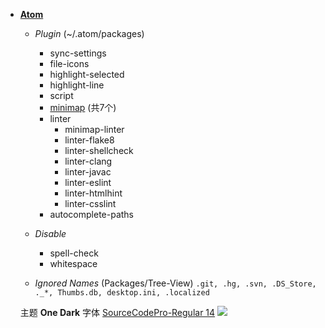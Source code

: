 * [**Atom**](https://atom.io)

    * _Plugin_ (~/.atom/packages)
        * sync-settings
        * file-icons
        * highlight-selected
        * highlight-line
        * script
        * [minimap](https://atom.io/users/atom-minimap/packages) (共7个)
        * linter
            * minimap-linter
            * linter-flake8
            * linter-shellcheck
            * linter-clang
            * linter-javac
            * linter-eslint
            * linter-htmlhint
            * linter-csslint
        * autocomplete-paths

    * _Disable_
        * spell-check
        * whitespace

    * _Ignored Names_ (Packages/Tree-View)
    `.git, .hg, .svn, .DS_Store, ._*, Thumbs.db, desktop.ini, .localized`

    主题 **One Dark**
    字体 [SourceCodePro-Regular 14](https://github.com/adobe-fonts/source-code-pro)
    ![](https://ianna.oss-cn-hangzhou.aliyuncs.com/MAIN/c.png!shuiyin)
<br>